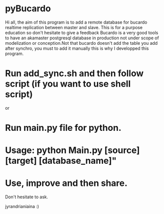 # pyBucardo

Hi all, the aim of this program is to add a remote database for bucardo realtime replication between master and slave. This is for a purpose education so don't hesitate to give a feedback
Bucardo is a very good tools to have an akamaster postgresql database in production not under scope of modelization or conception.Not that bucardo doesn't add the table you add after synchro, you must to add it manually this is why I developped this program. 
# Run add_sync.sh and then follow script (if you want to use shell script)
or
# Run main.py file for python. 
# Usage: python Main.py [source] [target] [database_name]"

# Use, improve and then share.
Don't hesitate to ask.

jyrandrianiaina :)

